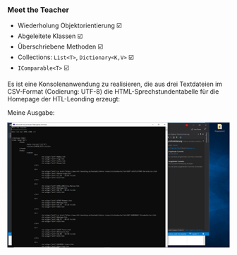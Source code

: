 ### Meet the Teacher

*	Wiederholung Objektorientierung              :ballot_box_with_check:
*	Abgeleitete Klassen                          :ballot_box_with_check:
*	Überschriebene Methoden                      :ballot_box_with_check:
*	Collections: `List<T>`, `Dictionary<K,V>`    :ballot_box_with_check:
*	`IComparable<T>`                             :ballot_box_with_check:

Es ist eine Konsolenanwendung zu realisieren, die aus drei Textdateien im CSV-Format (Codierung: UTF-8) die HTML-Sprechstundentabelle für die Homepage der HTL-Leonding erzeugt:


Meine Ausgabe:

![Meine Ausgabe](./images/myOutPut.png)

